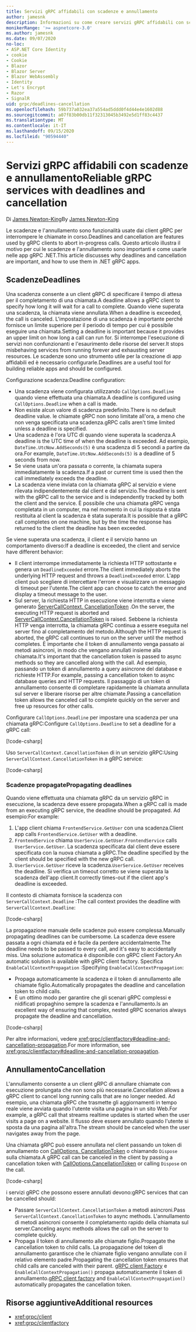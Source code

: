 ```yaml
---
title: Servizi gRPC affidabili con scadenze e annullamento
author: jamesnk
description: Informazioni su come creare servizi gRPC affidabili con scadenze e annullamento in .NET.
monikerRange: '>= aspnetcore-3.0'
ms.author: jamesnk
ms.date: 09/07/2020
no-loc:
- ASP.NET Core Identity
- cookie
- Cookie
- Blazor
- Blazor Server
- Blazor WebAssembly
- Identity
- Let's Encrypt
- Razor
- SignalR
uid: grpc/deadlines-cancellation
ms.openlocfilehash: 59b737a032ea37a554ad5ddd0f4d44e4e1602d88
ms.sourcegitcommit: a07f83b00db11f32313045b3492e5d1ff83c4437
ms.translationtype: MT
ms.contentlocale: it-IT
ms.lasthandoff: 09/15/2020
ms.locfileid: "90594440"
---
```

# <a name="reliable-grpc-services-with-deadlines-and-cancellation"></a><span data-ttu-id="30ddf-103">Servizi gRPC affidabili con scadenze e annullamento</span><span class="sxs-lookup"><span data-stu-id="30ddf-103">Reliable gRPC services with deadlines and cancellation</span></span>

<span data-ttu-id="30ddf-104">Di [James Newton-King](https://twitter.com/jamesnk)</span><span class="sxs-lookup"><span data-stu-id="30ddf-104">By [James Newton-King](https://twitter.com/jamesnk)</span></span>

<span data-ttu-id="30ddf-105">Le scadenze e l'annullamento sono funzionalità usate dai client gRPC per interrompere le chiamate in corso.</span><span class="sxs-lookup"><span data-stu-id="30ddf-105">Deadlines and cancellation are features used by gRPC clients to abort in-progress calls.</span></span> <span data-ttu-id="30ddf-106">Questo articolo illustra il motivo per cui le scadenze e l'annullamento sono importanti e come usarle nelle app gRPC .NET.</span><span class="sxs-lookup"><span data-stu-id="30ddf-106">This article discusses why deadlines and cancellation are important, and how to use them in .NET gRPC apps.</span></span>

## <a name="deadlines"></a><span data-ttu-id="30ddf-107">Scadenze</span><span class="sxs-lookup"><span data-stu-id="30ddf-107">Deadlines</span></span>

<span data-ttu-id="30ddf-108">Una scadenza consente a un client gRPC di specificare il tempo di attesa per il completamento di una chiamata.</span><span class="sxs-lookup"><span data-stu-id="30ddf-108">A deadline allows a gRPC client to specify how long it will wait for a call to complete.</span></span> <span data-ttu-id="30ddf-109">Quando viene superata una scadenza, la chiamata viene annullata.</span><span class="sxs-lookup"><span data-stu-id="30ddf-109">When a deadline is exceeded, the call is canceled.</span></span> <span data-ttu-id="30ddf-110">L'impostazione di una scadenza è importante perché fornisce un limite superiore per il periodo di tempo per cui è possibile eseguire una chiamata.</span><span class="sxs-lookup"><span data-stu-id="30ddf-110">Setting a deadline is important because it provides an upper limit on how long a call can run for.</span></span> <span data-ttu-id="30ddf-111">Si interrompe l'esecuzione di servizi non confunzionanti e l'esaurimento delle risorse del server.</span><span class="sxs-lookup"><span data-stu-id="30ddf-111">It stops misbehaving services from running forever and exhausting server resources.</span></span> <span data-ttu-id="30ddf-112">Le scadenze sono uno strumento utile per la creazione di app affidabili ed è necessario configurarle.</span><span class="sxs-lookup"><span data-stu-id="30ddf-112">Deadlines are a useful tool for building reliable apps and should be configured.</span></span>

<span data-ttu-id="30ddf-113">Configurazione scadenza:</span><span class="sxs-lookup"><span data-stu-id="30ddf-113">Deadline configuration:</span></span>

* <span data-ttu-id="30ddf-114">Una scadenza viene configurata utilizzando `CallOptions.Deadline` quando viene effettuata una chiamata.</span><span class="sxs-lookup"><span data-stu-id="30ddf-114">A deadline is configured using `CallOptions.Deadline` when a call is made.</span></span>
* <span data-ttu-id="30ddf-115">Non esiste alcun valore di scadenza predefinito.</span><span class="sxs-lookup"><span data-stu-id="30ddf-115">There is no default deadline value.</span></span> <span data-ttu-id="30ddf-116">le chiamate gRPC non sono limitate all'ora, a meno che non venga specificata una scadenza.</span><span class="sxs-lookup"><span data-stu-id="30ddf-116">gRPC calls aren't time limited unless a deadline is specified.</span></span>
* <span data-ttu-id="30ddf-117">Una scadenza è l'ora UTC di quando viene superata la scadenza.</span><span class="sxs-lookup"><span data-stu-id="30ddf-117">A deadline is the UTC time of when the deadline is exceeded.</span></span> <span data-ttu-id="30ddf-118">Ad esempio, `DateTime.UtcNow.AddSeconds(5)` è una scadenza di 5 secondi a partire da ora.</span><span class="sxs-lookup"><span data-stu-id="30ddf-118">For example, `DateTime.UtcNow.AddSeconds(5)` is a deadline of 5 seconds from now.</span></span>
* <span data-ttu-id="30ddf-119">Se viene usata un'ora passata o corrente, la chiamata supera immediatamente la scadenza.</span><span class="sxs-lookup"><span data-stu-id="30ddf-119">If a past or current time is used then the call immediately exceeds the deadline.</span></span>
* <span data-ttu-id="30ddf-120">La scadenza viene inviata con la chiamata gRPC al servizio e viene rilevata indipendentemente dal client e dal servizio.</span><span class="sxs-lookup"><span data-stu-id="30ddf-120">The deadline is sent with the gRPC call to the service and is independently tracked by both the client and the service.</span></span> <span data-ttu-id="30ddf-121">È possibile che una chiamata gRPC venga completata in un computer, ma nel momento in cui la risposta è stata restituita al client la scadenza è stata superata.</span><span class="sxs-lookup"><span data-stu-id="30ddf-121">It is possible that a gRPC call completes on one machine, but by the time the response has returned to the client the deadline has been exceeded.</span></span>

<span data-ttu-id="30ddf-122">Se viene superata una scadenza, il client e il servizio hanno un comportamento diverso:</span><span class="sxs-lookup"><span data-stu-id="30ddf-122">If a deadline is exceeded, the client and service have different behavior:</span></span>

* <span data-ttu-id="30ddf-123">Il client interrompe immediatamente la richiesta HTTP sottostante e genera un `DeadlineExceeded` errore.</span><span class="sxs-lookup"><span data-stu-id="30ddf-123">The client immediately aborts the underlying HTTP request and throws a `DeadlineExceeded` error.</span></span> <span data-ttu-id="30ddf-124">L'app client può scegliere di intercettare l'errore e visualizzare un messaggio di timeout per l'utente.</span><span class="sxs-lookup"><span data-stu-id="30ddf-124">The client app can choose to catch the error and display a timeout message to the user.</span></span>
* <span data-ttu-id="30ddf-125">Sul server, la richiesta HTTP in esecuzione viene interrotta e viene generato [ServerCallContext. CancellationToken](xref:System.Threading.CancellationToken) .</span><span class="sxs-lookup"><span data-stu-id="30ddf-125">On the server, the executing HTTP request is aborted and [ServerCallContext.CancellationToken](xref:System.Threading.CancellationToken) is raised.</span></span> <span data-ttu-id="30ddf-126">Sebbene la richiesta HTTP venga interrotta, la chiamata gRPC continua a essere eseguita nel server fino al completamento del metodo.</span><span class="sxs-lookup"><span data-stu-id="30ddf-126">Although the HTTP request is aborted, the gRPC call continues to run on the server until the method completes.</span></span> <span data-ttu-id="30ddf-127">È importante che il token di annullamento venga passato ai metodi asincroni, in modo che vengano annullati insieme alla chiamata.</span><span class="sxs-lookup"><span data-stu-id="30ddf-127">It's important that the cancellation token is passed to async methods so they are cancelled along with the call.</span></span> <span data-ttu-id="30ddf-128">Ad esempio, passando un token di annullamento a query asincrone del database e richieste HTTP.</span><span class="sxs-lookup"><span data-stu-id="30ddf-128">For example, passing a cancellation token to async database queries and HTTP requests.</span></span> <span data-ttu-id="30ddf-129">Il passaggio di un token di annullamento consente di completare rapidamente la chiamata annullata sul server e liberare risorse per altre chiamate.</span><span class="sxs-lookup"><span data-stu-id="30ddf-129">Passing a cancellation token allows the canceled call to complete quickly on the server and free up resources for other calls.</span></span>

<span data-ttu-id="30ddf-130">Configurare `CallOptions.Deadline` per impostare una scadenza per una chiamata gRPC:</span><span class="sxs-lookup"><span data-stu-id="30ddf-130">Configure `CallOptions.Deadline` to set a deadline for a gRPC call:</span></span>

[!code-csharp[](~/grpc/deadlines-cancellation/deadline-client.cs?highlight=7,12)]

<span data-ttu-id="30ddf-131">Uso `ServerCallContext.CancellationToken` di in un servizio gRPC:</span><span class="sxs-lookup"><span data-stu-id="30ddf-131">Using `ServerCallContext.CancellationToken` in a gRPC service:</span></span>

[!code-csharp[](~/grpc/deadlines-cancellation/deadline-server.cs?highlight=5)]

### <a name="propagating-deadlines"></a><span data-ttu-id="30ddf-132">Scadenze propagate</span><span class="sxs-lookup"><span data-stu-id="30ddf-132">Propagating deadlines</span></span>

<span data-ttu-id="30ddf-133">Quando viene effettuata una chiamata gRPC da un servizio gRPC in esecuzione, la scadenza deve essere propagata.</span><span class="sxs-lookup"><span data-stu-id="30ddf-133">When a gRPC call is made from an executing gRPC service, the deadline should be propagated.</span></span> <span data-ttu-id="30ddf-134">Ad esempio:</span><span class="sxs-lookup"><span data-stu-id="30ddf-134">For example:</span></span>

1. <span data-ttu-id="30ddf-135">L'app client chiama `FrontendService.GetUser` con una scadenza.</span><span class="sxs-lookup"><span data-stu-id="30ddf-135">Client app calls `FrontendService.GetUser` with a deadline.</span></span>
2. <span data-ttu-id="30ddf-136">`FrontendService` chiama `UserService.GetUser`.</span><span class="sxs-lookup"><span data-stu-id="30ddf-136">`FrontendService` calls `UserService.GetUser`.</span></span> <span data-ttu-id="30ddf-137">La scadenza specificata dal client deve essere specificata con la nuova chiamata a gRPC.</span><span class="sxs-lookup"><span data-stu-id="30ddf-137">The deadline specified by the client should be specified with the new gRPC call.</span></span>
3. <span data-ttu-id="30ddf-138">`UserService.GetUser` riceve la scadenza.</span><span class="sxs-lookup"><span data-stu-id="30ddf-138">`UserService.GetUser` receives the deadline.</span></span> <span data-ttu-id="30ddf-139">Si verifica un timeout corretto se viene superata la scadenza dell'app client.</span><span class="sxs-lookup"><span data-stu-id="30ddf-139">It correctly times-out if the client app's deadline is exceeded.</span></span>

<span data-ttu-id="30ddf-140">Il contesto di chiamata fornisce la scadenza con `ServerCallContext.Deadline` :</span><span class="sxs-lookup"><span data-stu-id="30ddf-140">The call context provides the deadline with `ServerCallContext.Deadline`:</span></span>

[!code-csharp[](~/grpc/deadlines-cancellation/deadline-propagate.cs?highlight=7)]

<span data-ttu-id="30ddf-141">La propagazione manuale delle scadenze può essere complessa.</span><span class="sxs-lookup"><span data-stu-id="30ddf-141">Manually propagating deadlines can be cumbersome.</span></span> <span data-ttu-id="30ddf-142">La scadenza deve essere passata a ogni chiamata ed è facile da perdere accidentalmente.</span><span class="sxs-lookup"><span data-stu-id="30ddf-142">The deadline needs to be passed to every call, and it's easy to accidentally miss.</span></span> <span data-ttu-id="30ddf-143">Una soluzione automatica è disponibile con gRPC client Factory.</span><span class="sxs-lookup"><span data-stu-id="30ddf-143">An automatic solution is available with gRPC client factory.</span></span> <span data-ttu-id="30ddf-144">Specifica `EnableCallContextPropagation` :</span><span class="sxs-lookup"><span data-stu-id="30ddf-144">Specifying `EnableCallContextPropagation`:</span></span>

* <span data-ttu-id="30ddf-145">Propaga automaticamente la scadenza e il token di annullamento alle chiamate figlio.</span><span class="sxs-lookup"><span data-stu-id="30ddf-145">Automatically propagates the deadline and cancellation token to child calls.</span></span>
* <span data-ttu-id="30ddf-146">È un ottimo modo per garantire che gli scenari gRPC complessi e nidificati propaghino sempre la scadenza e l'annullamento.</span><span class="sxs-lookup"><span data-stu-id="30ddf-146">Is an excellent way of ensuring that complex, nested gRPC scenarios always propagate the deadline and cancellation.</span></span>

[!code-csharp[](~/grpc/deadlines-cancellation/clientfactory-propagate.cs?highlight=6)]

<span data-ttu-id="30ddf-147">Per altre informazioni, vedere <xref:grpc/clientfactory#deadline-and-cancellation-propagation>.</span><span class="sxs-lookup"><span data-stu-id="30ddf-147">For more information, see <xref:grpc/clientfactory#deadline-and-cancellation-propagation>.</span></span>

## <a name="cancellation"></a><span data-ttu-id="30ddf-148">Annullamento</span><span class="sxs-lookup"><span data-stu-id="30ddf-148">Cancellation</span></span>

<span data-ttu-id="30ddf-149">L'annullamento consente a un client gRPC di annullare chiamate con esecuzione prolungata che non sono più necessarie.</span><span class="sxs-lookup"><span data-stu-id="30ddf-149">Cancellation allows a gRPC client to cancel long running calls that are no longer needed.</span></span> <span data-ttu-id="30ddf-150">Ad esempio, una chiamata gRPC che trasmette gli aggiornamenti in tempo reale viene avviata quando l'utente visita una pagina in un sito Web.</span><span class="sxs-lookup"><span data-stu-id="30ddf-150">For example, a gRPC call that streams realtime updates is started when the user visits a page on a website.</span></span> <span data-ttu-id="30ddf-151">Il flusso deve essere annullato quando l'utente si sposta da una pagina all'altra.</span><span class="sxs-lookup"><span data-stu-id="30ddf-151">The stream should be canceled when the user navigates away from the page.</span></span>

<span data-ttu-id="30ddf-152">Una chiamata gRPC può essere annullata nel client passando un token di annullamento con [CallOptions. CancellationToken](xref:System.Threading.CancellationToken) o chiamando `Dispose` sulla chiamata.</span><span class="sxs-lookup"><span data-stu-id="30ddf-152">A gRPC call can be canceled in the client by passing a cancellation token with [CallOptions.CancellationToken](xref:System.Threading.CancellationToken) or calling `Dispose` on the call.</span></span>

[!code-csharp[](~/grpc/deadlines-cancellation/cancellation-client.cs?highlight=19)]

<span data-ttu-id="30ddf-153">i servizi gRPC che possono essere annullati devono:</span><span class="sxs-lookup"><span data-stu-id="30ddf-153">gRPC services that can be cancelled should:</span></span>
* <span data-ttu-id="30ddf-154">Passare `ServerCallContext.CancellationToken` a metodi asincroni.</span><span class="sxs-lookup"><span data-stu-id="30ddf-154">Pass `ServerCallContext.CancellationToken` to async methods.</span></span> <span data-ttu-id="30ddf-155">L'annullamento di metodi asincroni consente il completamento rapido della chiamata sul server.</span><span class="sxs-lookup"><span data-stu-id="30ddf-155">Canceling async methods allows the call on the server to complete quickly.</span></span>
* <span data-ttu-id="30ddf-156">Propaga il token di annullamento alle chiamate figlio.</span><span class="sxs-lookup"><span data-stu-id="30ddf-156">Propagate the cancellation token to child calls.</span></span> <span data-ttu-id="30ddf-157">La propagazione del token di annullamento garantisce che le chiamate figlio vengano annullate con il relativo elemento padre.</span><span class="sxs-lookup"><span data-stu-id="30ddf-157">Propagating the cancellation token ensures that child calls are canceled with their parent.</span></span> <span data-ttu-id="30ddf-158">[gRPC client Factory](xref:grpc/clientfactory) e `EnableCallContextPropagation()` propaga automaticamente il token di annullamento.</span><span class="sxs-lookup"><span data-stu-id="30ddf-158">[gRPC client factory](xref:grpc/clientfactory) and `EnableCallContextPropagation()` automatically propagates the cancellation token.</span></span>

## <a name="additional-resources"></a><span data-ttu-id="30ddf-159">Risorse aggiuntive</span><span class="sxs-lookup"><span data-stu-id="30ddf-159">Additional resources</span></span>

* <xref:grpc/client>
* <xref:grpc/clientfactory>
